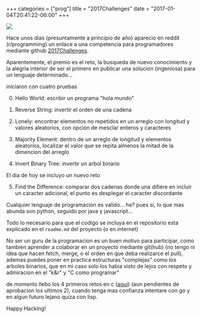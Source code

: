 +++
categories = ["prog"]
title = "2017Challenges"
date = "2017-01-04T20:41:22-06:00"
+++

![](../orange.jpg)

Hace unos dias (presuntamente a principio de año) aparecio en reddit
(r/programming) un enlace a una competencia para programadores mediante github [2017Challenges](https://github.com/YearOfProgramming/2017Challenges).

Aparentemente, el premio es el reto, la busqueda de nuevo conocimiento y la
alegria interior de ser el primero en publicar una solucion (ingeniosa) para un
lenguaje determinado...

iniciaron con cuatro pruebas

0. Hello World: escribir un programa "hola mundo"

1. Reverse String: invertir el orden de una cadena

2. Lonely: encontrar elementos no repetidos en un arreglo con longitud y valores
   aleatorios, con opcion de mesclar enteros y caracteres

3. Majority Element: dentro de un arreglo de longitud y elementos aleatorios,
   localizar el valor que se repita almenos la mitad de la dimencion del arreglo

4. Invert Binary Tree: invertir un arbol binario


El dia de hoy se incluyo un nuevo reto

5. Find the Difference: comparar dos cadenas donde una difiere en incluir un
   caracter adicional, el punto es desplegar el caracter discordante


Cualquier lenguaje de programacion es valido... he? pues si, lo que mas abunda
son python, seguido por java y javascript...

Todo lo necesario para que el codigo se incluya en el repositorio esta explicado
en el `readme.md` del proyecto (o en internet)

No ser un guru de la programacion es un buen motivo para participar, como
tambien aprender a colaborar en un proyecto mediante git(hub) (no tengo ni idea
que hacen fetch, merge, o el orden en que deba realizarce el pull), ademas
puedes poner en practica estructuras "complejas" como los arboles binarios, que
en mi caso solo los habia visto de lejos con respeto y admiracion en el "k&r" y
"C como programar"

de momento llebo los 4 primeros retos en c ([aqui](https://github.com/nasciiboy/2017Challenges)) (aun pendientes de aprobacion los
ultimos 2), cuando tenga mas confianza intentare con go y en algun futuro lejano
quiza con lisp.

Happy Hacking!
